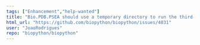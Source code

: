 ```yaml
---
tags: ["Enhancement","help-wanted"]
title: "Bio.PDB.PSEA should use a temporary directory to run the third-party tool"
html_url: "https://github.com/biopython/biopython/issues/4031"
user: "JoaoRodrigues"
repo: "biopython/biopython"
---
```


